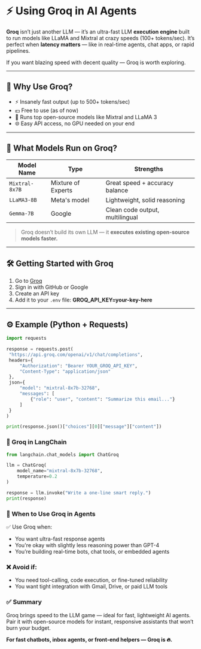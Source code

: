 # ⚡ Using Groq in AI Agents

**Groq** isn’t just another LLM — it’s an ultra-fast LLM **execution engine** built to run models like LLaMA and Mixtral at crazy speeds (100+ tokens/sec). It’s perfect when **latency matters** — like in real-time agents, chat apps, or rapid pipelines.

If you want blazing speed with decent quality — Groq is worth exploring.

---

## 🚀 Why Use Groq?

- ⚡ Insanely fast output (up to 500+ tokens/sec)
- 💵 Free to use (as of now)
- 🧠 Runs top open-source models like Mixtral and LLaMA 3
- 🌐 Easy API access, no GPU needed on your end

---

## 🧠 What Models Run on Groq?

| Model Name       | Type        | Strengths                         |
|------------------|-------------|-----------------------------------|
| `Mixtral-8x7B`   | Mixture of Experts | Great speed + accuracy balance     |
| `LLaMA3-8B`      | Meta's model | Lightweight, solid reasoning       |
| `Gemma-7B`       | Google       | Clean code output, multilingual    |

> Groq doesn’t build its own LLM — it **executes existing open-source models faster.**

---

## 🛠️ Getting Started with Groq

1. Go to [Groq](https://console.groq.com/)
2. Sign in with GitHub or Google
3. Create an API key
4. Add it to your `.env` file: 
**GROQ_API_KEY=your-key-here**
---

## ⚙️ Example (Python + Requests)

```python
import requests

response = requests.post(
 "https://api.groq.com/openai/v1/chat/completions",
 headers={
     "Authorization": "Bearer YOUR_GROQ_API_KEY",
     "Content-Type": "application/json"
 },
 json={
     "model": "mixtral-8x7b-32768",
     "messages": [
         {"role": "user", "content": "Summarize this email..."}
     ]
 }
)

print(response.json()["choices"][0]["message"]["content"])
```

### 🧩 Groq in LangChain
```python 
from langchain.chat_models import ChatGroq

llm = ChatGroq(
    model_name="mixtral-8x7b-32768",
    temperature=0.2
)

response = llm.invoke("Write a one-line smart reply.")
print(response)
```
### 📌 When to Use Groq in Agents
✅ Use Groq when:

- You want ultra-fast response agents
- You're okay with slightly less reasoning power than GPT-4
- You’re building real-time bots, chat tools, or embedded agents

### ❌ Avoid if:

- You need tool-calling, code execution, or fine-tuned reliability
- You want tight integration with Gmail, Drive, or paid LLM tools

### ✅ Summary
Groq brings speed to the LLM game — ideal for fast, lightweight AI agents. Pair it with open-source models for instant, responsive assistants that won’t burn your budget.

**For fast chatbots, inbox agents, or front-end helpers — Groq is 🔥.**

